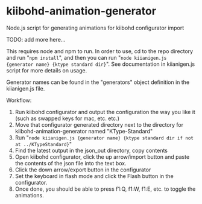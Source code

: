 # kiibohd-animation-generator
Node.js script for generating animations for kiibohd configurator import

TODO: add more here...

This requires node and npm to run. In order to use, cd to the repo directory and run "``npm install``", and then you can run "``node kiianigen.js {generator name} {ktype standard dir}``". See documentation in kiianigen.js script for more details on usage.

Generator names can be found in the "generators" object definition in the kiianigen.js file.

Workflow:
1. Run kiibohd configurator and output the configuration the way you like it (such as swapped keys for mac, etc. etc.)
2. Move that configurator generated directory next to the directory for kiibohd-animation-generator named "KType-Standard"
3. Run "``node kiianigen.js {generator name} {ktype standard dir if not at ../KTypeStandard}``"
4. Find the latest output in the json_out directory, copy contents
5. Open kiibohd configurator, click the up arrow/import button and paste the contents of the json file into the text box.
6. Click the down arrow/export button in the configurator
7. Set the keyboard in flash mode and click the Flash button in the configurator.
8. Once done,  you should be able to press f1:Q, f1:W, f1:E, etc. to toggle the animations.
